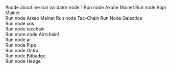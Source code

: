 #node about me
run validator node 1 
Run node Axone Mainet
Run node Kopi Mainet  
Run node Arkeo Mainet
Run node Tac-Chain
Run Node Galactica  
Run node xos       
Run node tacchain      
Run more node Airrchain1     
Run node ar  
Run node Pipe   
Run node Octra    
Run node Bitbadge  
Run node Hedge  
   
 
